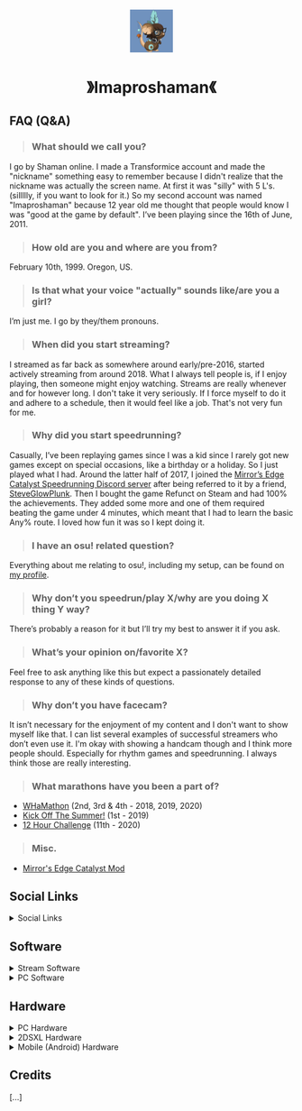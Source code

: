 <h1></h1>

<div align="center">

<img src="assets/Shaman Normal V2 PNG.png" width="15%" height="15%">

# 》Imaproshaman《

</div>

## FAQ (Q&A)

> ### What should we call you?
I go by Shaman online. I made a Transformice account and made the "nickname" something easy to remember because I didn't realize that the nickname was actually the screen name. At first it was "silly" with 5 L's. (sillllly, if you want to look for it.)  So my second account was named "Imaproshaman" because 12 year old me thought that people would know I was "good at the game by default". I’ve been playing since the 16th of June, 2011.

> ### How old are you and where are you from?
February 10th, 1999. Oregon, US.

> ### Is that what your voice "actually" sounds like/are you a girl?
I’m just me. I go by they/them pronouns.

> ### When did you start streaming?
I streamed as far back as somewhere around early/pre-2016, started actively streaming from around 2018. What I always tell people is, if I enjoy playing, then someone might enjoy watching. Streams are really whenever and for however long. I don't take it very seriously. If I force myself to do it and adhere to a schedule, then it would feel like a job. That's not very fun for me.

> ### Why did you start speedrunning?
Casually, I’ve been replaying games since I was a kid since I rarely got new games except on special occasions, like a birthday or a holiday. So I just played what I had. Around the latter half of 2017, I joined the [Mirror’s Edge Catalyst Speedrunning Discord server][url-mec] after being referred to it by a friend, [SteveGlowPlunk][url-steveglowplunk]. Then I bought the game Refunct on Steam and had 100% the achievements. They added some more and one of them required beating the game under 4 minutes, which meant that I had to learn the basic Any% route. I loved how fun it was so I kept doing it.

> ### I have an osu! related question?
Everything about me relating to osu!, including my setup, can be found on [my profile][url-osu].

> ### Why don’t you speedrun/play X/why are you doing X thing Y way?
There’s probably a reason for it but I’ll try my best to answer it if you ask.

> ### What’s your opinion on/favorite X?
Feel free to ask anything like this but expect a passionately detailed response to any of these kinds of questions.

> ### Why don’t you have facecam?
It isn’t necessary for the enjoyment of my content and I don't want to show myself like that. I can list several examples of successful streamers who don’t even use it. I'm okay with showing a handcam though and I think more people should. Especially for rhythm games and speedrunning. I always think those are really interesting.

> ### What marathons have you been a part of?
- [WHaMathon][url-whamathon] (2nd, 3rd & 4th - 2018, 2019, 2020)
- [Kick Off The Summer!][url-kots] (1st - 2019)
- [12 Hour Challenge][url-12hc] (11th - 2020)

> ### Misc.
- [Mirror's Edge Catalyst Mod][url-mecmod]

## Social Links

<details><summary>Social Links</summary>

- FAQ (You’re here)
- Stream Setup (Down Below)
-
- [Discord Server][url-discord] (Contact me @ Imaproshaman)
- [YouTube][url-yt]
- [Twitch][url-twitch]
-
- [Steam][url-steam]
- [Steam Hunters][url-steamhunters] (Main Steam Achievements)
- [True Steam Achievements][url-steamtrue] (Alternate Steam Achievements)
- [Speedruns][url-src]
-
- [Spotify Playlist][url-spotifyplaylist] (Main Playlist)
- [Last.FM][url-lastfm] (Music History)
- [Band History Spreadsheet][url-spotifybands] (Discographies)
- [Rate Your Music][url-rym] (Music Ratings)
- [Letterboxd][url-letterboxd] (Film Ratings)
-
- [osu!][url-osu]
- [Hypixel Skyblock Stats][url-skyblock]

</details>

## Software

<details><summary>Stream Software</summary>

- Red: #AE2323 - RGB: 174, 35, 35
- Blue: #7092BE - RGB: 112, 146, 190
- Font: Calibri / Vardana (Monospace)
- Icon: My Transformice avatar from the [Dressroom][url-dressroom]
- Secondary Icon: Shaman Feather and various menu icons from [Transformice][url-tfm] / [(Steam Store Page)][url-tfmsteam] from the [Fandom Wiki][url-tfmwiki]
-
- Twitch Commands From: [Nightbot][url-nightbot], [StreamElements][url-streamelements] and [osu!np][url-osunp] (osu! Now Playing)
- Twitch Alerts/Donations Managed Through: [StreamElements][url-streamelements]
- Twitch Panels From: [Nerd or Die][url-nerdordie] and edited with [FireAlpaca][url-firealpaca]
- Stream/LiveSplit Sound Effects From: [The Portal Wiki][url-portalwiki], from [ALL PORTAL SOUNDS+SONGS][url-ytportalsoundsall] and lastly from [Portal 2 Sound Effects - Button Positive][url-ytportalsoundsbutton]
- LiveSplit Sounds Backup: (Download.) [WIP]

</details>

<details><summary>PC Software</summary>
  
- Timed With: [LiveSplit][url-livesplit] / In Game Time / (Real Time if the game doesn't have an autosplitter.)
- Recorded With: [OBS Studio][url-obs] (Local / Streamed)
- Games Played Through: [Steam][url-steam] / [EA App][url-ea] for Mirror’s Edge Catalyst) | [Firefox][url-firefox] (Web) / [Flashpoint][url-flashpoint] (Local Web/Flash swf. file launcher) | [BlueStacks][url-bluestacks] (Android Emulator)
- Recorded At (Stream): 60 fps, 5000 bitrate (1080p)
- Recorded At (Local): 60 fps, 5000 bitrate (1080p)
- Videos Edited With: [Adobe Premiere Pro CC][url-premiere] (2024)
- Thumbnails/Images Edited With: [FireAlpaca][url-firealpaca]
-
- Keyboard Overlay (Speedruns): [Nohboard (Rewrite Version)][url-nohboard]
- Keyboard Overlay (Rhythm Games): [KeysPerSecond][url-kps]
- Controller Overlay: [Open Joystick Display (sidschingis' Updated Fork)][url-ojd] | [Hori Taiko Drum][url-taikodrum] (Mapped to keyboard controls with JoyToKey.)
- Controller To Keyboard Controls: [JoyToKey][url-jtk]
- Discord VC Overlay: [Discord’s Streamkit for OBS][url-obsdiscord]
-
- osu! Setup: [osu! Profile][url-osu]
- Geometry Dash Overlay: [GDMegaOverlay][url-gdm]

</details>

## Hardware

<details><summary>PC Hardware</summary>

- 1st Laptop (Image): [2015-2019][url-pc1]
- 2nd Laptop (Image): [2019-2023][url-pc2]
-
- PC: [IPASON AMD Ryzen 5 5600G][url-pc] (GeForce RTX 3060) | Windows 11
- Monitor (Main): [Asus Tuf VG249Q1A][url-monitor1]
- Monitor (Secondary): [Dell 2208WFPT][url-monitor2]
- Webcam: [Logitech HD Pro Webcam C920][url-webcam]
- Mic: [Logitech Blue Yeti][url-mic] (In OBS I have 3 audio filters to make it sound less windy. [Here's the guide I used.][url-micguide])
-
- Headphones: [Audiotechnica M40x][url-headphones]
- Mouse: [Razer Naga Trinity][url-mouse]
- Mouse (DPI): DPI: Stage 1: 100 | Stage 2 (Main): 900 | Stage 3: 1100
- Keyboard: [HyperX Alloy Origins Core][url-keyboard] (Tenkeyless)
- Controller(s): [8Bitdo Ultimate 2][url-controller]
-
- VR Headset: [Meta Quest 3][url-vr]
- VR Headstrap: [BOBOVR M3 Pro][url-vrheadstrap] with [BOBOVR Twin Charger Station/Dock for B2][url-vrheadstrapbattery]

</details>

<details><summary>2DSXL Hardware</summary>

- Timed With: In-Game-Time / [LiveSplit][url-livesplit]
- Recorded With: [OBS Studio][url-obs] (Local / Streamed)
- Mic Used: Phone mic / PC mic
- Played On: [New Nintendo 2DS XL][url-new2dsxl] (Homebrew modded for easy game switching/backups.)
- Games Played Through: Physical Cartridge / Digital (Cut the Rope)

</details>

<details><summary>Mobile (Android) Hardware</summary>

- Timed With: [Floating Speedrun Timer][url-phonetimer] / In-Game-Time / [LiveSplit][url-livesplit]
- Recorded With: Internal recorder
- Played On: [Samsung Galaxy S24][url-phone]
- Games Played Through: [Google Play Store][url-playstore]
- Recorded At: 60 fps, (unsure about bitrate), 720p(?)

</details>

## Credits

[...]

<!-- URLs - Main -->
[url-faq]: <https://docs.google.com/document/d/1RH55q3X5uhFxtlgN1dKNOLq9uJ2o2Ipbgq3EPvkHUyI/view>
[url-setup]: <https://docs.google.com/document/d/1LD7mu0Ml9thNuFrSj1gFDRH0UUeI3n_Jf8Kq7QF_hg0/view>

[url-discord]: <https://discord.gg/ZMWvVTG>
[url-yt]: <https://www.youtube.com/@Imaproshaman>
[url-twitch]: <https://www.twitch.tv/imaproshaman>

[url-steamhunters]: <https://steamhunters.com/id/Imaproshaman/games>
[url-steamtrue]: <https://truesteamachievements.com/gamer/Imaproshaman>
[url-src]: <https://www.speedrun.com/user/Imaproshaman>

[url-spotifyplaylist]: <https://open.spotify.com/playlist/17UqAVEwZeFMnl6hH0k1yz>
[url-lastfm]: <https://www.last.fm/user/Imaproshaman>
[url-spotifybands]: <https://docs.google.com/spreadsheets/d/1UfVvjYeZOpz9CNgToTkRmdzdlkB_nb6986OxDAW9lxk/view>
[url-rym]: <https://rateyourmusic.com/~Imaproshaman>
[url-letterboxd]: <https://boxd.it/58I5B>

[url-skyblock]: <https://sky.shiiyu.moe/stats/Imaproshaman/Coconut>

[url-whamathon]: <https://www.twitch.tv/mobilespeedrun>
[url-kots]: <https://www.twitch.tv/kickoffthesummer>
[url-12hc]: <https://discord.gg/invite/12HourChallenge>

[url-mec]: <https://discord.gg/012yZfNtL6swfNOO5>
[url-steveglowplunk]: <https://www.youtube.com/@SteveGlowplunk>
[url-mecmod]: <http://www.nexusmods.com/mirrorsedgecatalyst/mods/75>

<!-- URLs - Stream Software -->
[url-dressroom]: <https://projects.fewfre.com/a801/transformice/dressroom/>
[url-tfm]: <https://www.transformice.com>
[url-tfmsteam]: <https://store.steampowered.com/app/335240/Transformice/>
[url-tfmwiki]: <https://transformice.fandom.com/wiki/Transformice_Wiki>

[url-nightbot]: <https://nightbot.tv>
[url-streamelements]: <https://streamelements.com>
[url-osunp]: <https://github.com/TheOmyNomy/OsuNowPlaying>
[url-nerdordie]: <https://nerdordie.com/resources/free-resources/customizable-twitch-panels/>
[url-firealpaca]: <https://firealpaca.com>
[url-portalwiki]: <https://theportalwiki.com/wiki/Voice_lines>
[url-ytportalsoundsall]: <https://www.youtube.com/watch?v=2pByCegIjpU>
[url-ytportalsoundsbutton]: <https://www.youtube.com/watch?v=TGyiMdtZFSM>

<!-- URLs - PC Software -->
[url-livesplit]: <https://livesplit.org/>
[url-obs]: <https://obsproject.com/>
[url-obsdiscord]: <https://streamkit.discordapp.com/overlay>
[url-steam]: <https://store.steampowered.com/>
[url-ea]: <https://www.ea.com/ea-app>
[url-firefox]: <https://www.mozilla.org/en-US/firefox/new/>
[url-flashpoint]: <https://bluemaxima.org/flashpoint>
[url-bluestacks]: <https://www.bluestacks.com/>
[url-premiere]: <https://www.adobe.com/products/premiere>
[url-nohboard]: <https://github.com/ThoNohT/NohBoard>
[url-kps]: <https://github.com/RoanH/KeysPerSecond>
[url-ojd]: <https://github.com/sidschingis/open-joystick-display>
[url-jtk]: <https://joytokey.net/>
[url-taikodrum]: <https://www.amazon.com/dp/B07D1H7CW3>

[url-osu]: <https://osu.ppy.sh/users/11090576>
[url-gdm]: <https://github.com/maxnut/GDMegaOverlay>

<!-- URLs - PC Hardware -->
[url-pc]: <https://www.newegg.com/p/3D5-001U-00113>
[url-monitor1]: <https://www.bestbuy.com/site/6572364.p>
[url-monitor2]: <https://www.amazon.com/dp/B01BYUOICK/>
[url-webcam]: <https://www.amazon.com/dp/B085TFF7M1>
[url-mic]: <https://www.amazon.com/dp/B002VA464S>
[url-micguide]: <https://medium.com/p/17214d967fe0>

[url-pc1]: <https://imgur.com/a/dRDIUVC>
[url-pc2]: <https://imgur.com/a/2Vr0IrW>

[url-headphones]: <https://www.amazon.com/dp/B00HVLUR54>
[url-mouse]: <https://www.amazon.com//dp/B07D4C8H1W/>
[url-keyboard]: <https://www.amazon.com/dp/B07YMHGP86>
[url-controller]: <https://www.amazon.com/dp/B0DRCWJSKZ>

[url-vr]: <https://www.bestbuy.com/site/6549064.p>
[url-vrheadstrap]: <https://www.amazon.com/dp/B0CJLG9SBR>
[url-vrheadstrapbattery]: <https://www.amazon.com/dp/B0B1W9B4PN>

<!-- URLs - New 2DS XL Hardware -->
[url-new2dsxl]: <https://www.amazon.com/dp/B07GWYYHPQ>

<!-- URLs - Mobile (Android) Hardware -->
[url-phone]: <https://www.samsung.com/us/smartphones/galaxy-s24/>
[url-phonetimer]: <https://play.google.com/store/apps/details?id=il.ronmad.speedruntimer>
[url-playstore]: <https://play.google.com/>

<!-- URLs - Console (Hardware) -->
